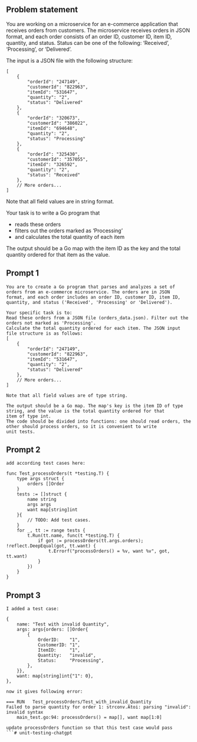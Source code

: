 ## Problem statement

You are working on a microservice for an e-commerce application
that receives orders from customers.
The microservice receives orders in JSON format,
and each order consists of
an order ID, customer ID, item ID, quantity, and status.
Status can be one of the following: ‘Received’, ‘Processing’, or ‘Delivered’.

The input is a JSON file with the following structure:

```
[
    {
        "orderId": "247149",
        "customerId": "822963",
        "itemId": "531647",
        "quantity": "2",
        "status": "Delivered"
    },
    {
        "orderId": "320673",
        "customerId": "386022",
        "itemId": "694648",
        "quantity": "2",
        "status": "Processing"
    },
    {
        "orderId": "325430",
        "customerId": "357055",
        "itemId": "326592",
        "quantity": "2",
        "status": "Received"
    },
    // More orders...
]
```

Note that all field values are in string format.

Your task is to write a Go program that
- reads these orders
- filters out the orders marked as ‘Processing’
- and calculates the total quantity of each item

The output should be a Go map with the item ID as the key
and the total quantity ordered for that item as the value.

## Prompt 1

```
You are to create a Go program that parses and analyzes a set of orders from an e-commerce microservice. The orders are in JSON
format, and each order includes an order ID, customer ID, item ID, quantity, and status ('Received', 'Processing' or 'Delivered').

Your specific task is to:
Read these orders from a JSON file (orders_data.json). Filter out the orders not marked as 'Processing'.
Calculate the total quantity ordered for each item. The JSON input file structure is as follows:
[
    {
        "orderId": "247149",
        "customerId": "822963",
        "itemId": "531647",
        "quantity": "2",
        "status": "Delivered"
    },
    // More orders...
]

Note that all field values are of type string.

The output should be a Go map. The map's key is the item ID of type string, and the value is the total quantity ordered for that
item of type int.
The code should be divided into functions: one should read orders, the other should process orders, so it is convenient to write
unit tests.
```

## Prompt 2

```
add according test cases here:

func Test_processOrders(t *testing.T) {
	type args struct {
		orders []Order
	}
	tests := []struct {
		name string
		args args
		want map[string]int
	}{
		// TODO: Add test cases.
	}
	for _, tt := range tests {
		t.Run(tt.name, func(t *testing.T) {
			if got := processOrders(tt.args.orders); !reflect.DeepEqual(got, tt.want) {
				t.Errorf("processOrders() = %v, want %v", got, tt.want)
			}
		})
	}
}
```

## Prompt 3

```
I added a test case:

{
	name: "Test with invalid Quantity",
	args: args{orders: []Order{
		{
			OrderID:    "1",
			CustomerID: "1",
			ItemID:     "1",
			Quantity:   "invalid",
			Status:     "Processing",
		},
	}},
	want: map[string]int{"1": 0},
},

now it gives following error:

=== RUN   Test_processOrders/Test_with_invalid_Quantity
Failed to parse quantity for order 1: strconv.Atoi: parsing "invalid": invalid syntax
    main_test.go:94: processOrders() = map[], want map[1:0]

update processOrders function so that this test case would pass
```#   u n i t - t e s t i n g - c h a t g p t  
 